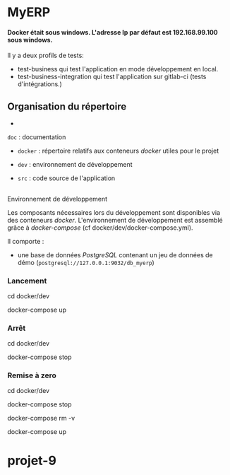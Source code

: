 ﻿# MyERP


#### Docker était sous windows. L'adresse Ip par défaut est 192.168.99.100 sous windows.

Il y a deux profils de tests:
- test-business qui test l'application en mode développement en local.
- test-business-integration qui test l'application sur gitlab-ci (tests d'intégrations.)


## Organisation du répertoire

*   
`doc` : documentation
*   `docker` : répertoire relatifs aux conteneurs _docker_ utiles pour le projet
    
*   `dev` : environnement de développement

*   `src` : code source de l'application


## 
Environnement de développement

Les composants nécessaires lors du développement sont disponibles via des conteneurs _docker_.
L'environnement de développement est assemblé grâce à _docker-compose_
(cf docker/dev/docker-compose.yml).


Il comporte :

*   une base de données _PostgreSQL_ contenant un jeu de données de démo (`postgresql://127.0.0.1:9032/db_myerp`)





### Lancement

    

cd docker/dev
    
docker-compose up




### Arrêt

    

cd docker/dev
    
docker-compose stop




### Remise à zero

    

cd docker/dev
    
docker-compose stop

docker-compose rm -v
    
docker-compose up


# projet-9
